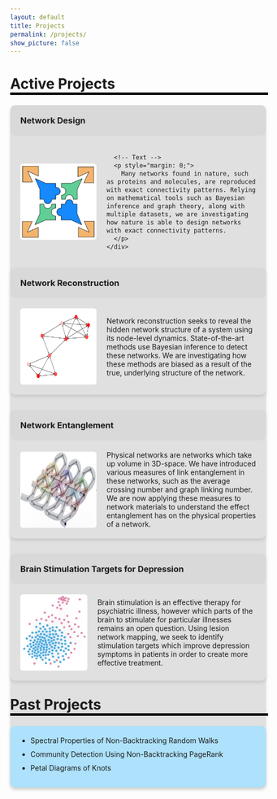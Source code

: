 ```yaml
---
layout: default
title: Projects
permalink: /projects/
show_picture: false
---
```


<!-- <div style="background-color: rgb(174, 225, 252); padding: 5px; border-radius: 10px; box-shadow: 0 4px 6px rgba(0, 0, 0, 0.1); margin-bottom: 20px;"> -->
<h1 style="text-align:left; margin-bottom:0px;">Active Projects</h1>
<hr style="width: 100%; border: 2px solid black; margin-top: 0px; margin-bottom: 20px;">
<!-- </div> -->

<div style="background-color: #e0e0e0; box-shadow: 0 4px 6px rgba(0, 0, 0, 0.1); border-radius: 10px; margin-bottom: 30px;">
  <!-- Header -->
  <div style="padding: 20px; background-color: #d9d9d9; border-radius: 10px; display: flex; align-items: center;">
    <h3 style="margin: 0; text-align: left;">Network Design</h3>
  </div>

  <!-- Content -->
  <div style="padding: 20px;">
    <div style="display: flex; align-items: center; gap: 20px;">
      <!-- Image -->
      <img src="/assets/images/projects/net_design.png" alt="Icon" style="width: 150px; height: 150px; border-radius: 5px;">
      
      <!-- Text -->
      <p style="margin: 0;">
        Many networks found in nature, such as proteins and molecules, are reproduced with exact connectivity patterns. Relying on mathematical tools such as Bayesian inference and graph theory, along with multiple datasets, we are investigating how nature is able to design networks with exact connectivity patterns.
      </p>
    </div>
  </div>
</div>

<div style="background-color: #e0e0e0; box-shadow: 0 4px 6px rgba(0, 0, 0, 0.1); border-radius: 10px; margin-bottom: 30px;">
  <!-- Header -->
  <div style="padding: 20px; background-color: #d9d9d9; border-radius: 10px; display: flex; align-items: center;">
    <h3 style="margin: 0; text-align: left;">Network Reconstruction</h3>
  </div>

  <!-- Content -->
  <div style="padding: 20px;">
    <div style="display: flex; align-items: center; gap: 20px;">
      <!-- Image -->
      <img src="/assets/images/projects/net_recon.jpg" alt="Icon" style="width: 150px; height: 150px; border-radius: 5px;">
      <!-- Text -->
      <p style="margin: 0;">
        Network reconstruction seeks to reveal the hidden network structure of a system using its node-level dynamics. State-of-the-art methods use Bayesian inference to detect these networks. We are investigating how these methods are biased as a result of the true, underlying structure of the network.
      </p>
    </div>
  </div>
</div>

<div style="background-color: #e0e0e0; box-shadow: 0 4px 6px rgba(0, 0, 0, 0.1); border-radius: 10px; margin-bottom: 30px;">
  <!-- Dropdown Header -->
  <div style="padding: 20px; background-color: #d9d9d9; border-radius: 10px; display: flex; align-items: center;">
    <h3 style="margin: 0; text-align: left;">Network Entanglement</h3>
  </div>

  <!-- Dropdown Content -->
  <div style="padding: 20px;">
    <div style="display: flex; align-items: center; gap: 20px;">
      <!-- Image -->
      <img src="/assets/images/projects/net_entanglement.png" alt="Icon" style="width: 150px; height: 150px; border-radius: 5px;">
      <!-- Text -->
      <p style="margin: 0;">
        Physical networks are networks which take up volume in 3D-space. We have introduced various measures of link entanglement in these networks, such as the average crossing number and graph linking number. We are now applying these measures to network materials to understand the effect entanglement has on the physical properties of a network.
      </p>
    </div>
  </div>
</div>

<div style="background-color: #e0e0e0; box-shadow: 0 4px 6px rgba(0, 0, 0, 0.1); border-radius: 10px; margin-bottom: 30px;">
  <!-- Dropdown Header -->
  <div style="padding: 20px; background-color: #d9d9d9; border-radius: 10px; display: flex; align-items: center;">
     <h3 style="margin: 0; text-align: left;">Brain Stimulation Targets for Depression</h3>
  </div>

  <!-- Dropdown Content -->
 <div style="padding: 20px;">
    <div style="display: flex; align-items: center; gap: 20px;">
     <!-- Image -->
      <img src="/assets/images/projects/brain_stimulation.png" alt="Icon" style="width: 150px; height: 150px; border-radius: 5px;">
      <!-- Text -->
      <p style="margin: 0;">
        Brain stimulation is an effective therapy for psychiatric illness, however which parts of the brain to stimulate for particular illnesses remains an open question. Using lesion network mapping, we seek to identify stimulation targets which improve depression symptoms in patients in order to create more effective treatment. 
      </p>
    </div>
  </div>
</div>

<script>
  function toggleDropdown(id) {
    const element = document.getElementById(id);
    if (element.style.display === 'none' || element.style.display === '') {
      element.style.display = 'block';
    } else {
      element.style.display = 'none';
    }
  }
</script>

<h1 style="text-align:left; margin-bottom:0px;margin-top: 30px;">Past Projects</h1>
<hr style="width: 100%; border: 2px solid black; margin-top: 0px; margin-bottom: 20px;">
<!-- </div> -->
<div style="background-color:rgb(174, 225, 252); padding: 20px; border-radius: 10px; box-shadow: 0 4px 6px rgba(0, 0, 0, 0.1);">
<ul style="list-style-type: disc; padding-left: 20px; margin: 0;">
    <li style="margin-bottom: 10px; vertical-align: middle;">
      Spectral Properties of Non-Backtracking Random Walks
    </li>
    <li style="margin-bottom: 10px; vertical-align: middle;">
      Community Detection Using Non-Backtracking PageRank
    </li>
    <li style="margin-bottom: 10px; vertical-align: middle;">
      Petal Diagrams of Knots
    </li>
</ul>
</div>
